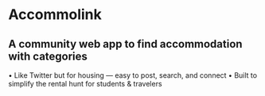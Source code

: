 # Accommolink

## A community web app to find accommodation with categories

• Like Twitter but for housing — easy to post, search, and connect
• Built to simplify the rental hunt for students & travelers
